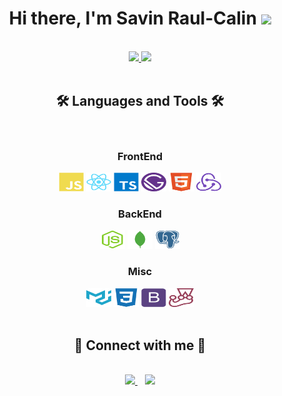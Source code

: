 <h1 align='center'>
  Hi there, I'm Savin Raul-Calin <img src="https://media.giphy.com/media/hvRJCLFzcasrR4ia7z/giphy.gif" width="25px">
</h1>
<br>
<section align="center">
  <a href="https://github.com/webdevraul">
  <img height="180em" src="https://github-readme-stats.vercel.app/api?username=webdevraul&show_icons=true&theme=dark&include_all_commits=true&count_private=true"/>
  <img height="180em" src="https://github-readme-stats.vercel.app/api/top-langs/?username=webdevraul&layout=compact&langs_count=7&theme=dark"/>
  </a>
</section>
<br>
<section align="center">
  <h2>🛠️ Languages and Tools 🛠️</h2>
  <br>
  <h3>FrontEnd</h3>
  <img alt="Rafa-Js" height="30" width="40" src="https://raw.githubusercontent.com/devicons/devicon/master/icons/javascript/javascript-plain.svg" />
  <img alt="Rafa-React" height="30" width="40" src="https://raw.githubusercontent.com/devicons/devicon/master/icons/react/react-original.svg" />
  <img alt="Rafa-React" height="30" width="40" src="https://raw.githubusercontent.com/devicons/devicon/master/icons/typescript/typescript-original.svg" />
  <img alt="Rafa-React" height="30" width="40" src="https://raw.githubusercontent.com/devicons/devicon/master/icons/gatsby/gatsby-original.svg" />
  <img alt="Rafa-React" height="30" width="40" src="https://raw.githubusercontent.com/devicons/devicon/master/icons/html5/html5-original.svg" />
  <img alt="Rafa-React" height="30" width="40" src="https://raw.githubusercontent.com/devicons/devicon/master/icons/redux/redux-original.svg" />

  <br>

  <h3>BackEnd</h3>
  <img alt="Rafa-Js" height="30" width="40" src="https://raw.githubusercontent.com/devicons/devicon/master/icons/nodejs/nodejs-plain.svg" />
  <img alt="Rafa-Js" height="30" width="40" src="https://raw.githubusercontent.com/devicons/devicon/master/icons/mongodb/mongodb-plain.svg" />
  <img alt="Rafa-Js" height="30" width="40" src="https://raw.githubusercontent.com/devicons/devicon/master/icons/postgresql/postgresql-plain.svg" />

  <br>

  <h3>Misc</h3>
  <img alt="Rafa-Js" height="30" width="40" src="https://raw.githubusercontent.com/devicons/devicon/master/icons/materialui/materialui-plain.svg" />
  <img alt="Rafa-Js" height="30" width="40" src="https://raw.githubusercontent.com/devicons/devicon/master/icons/css3/css3-plain.svg" />
  <img alt="Rafa-Js" height="30" width="40" src="https://raw.githubusercontent.com/devicons/devicon/master/icons/bootstrap/bootstrap-plain.svg" />
  <img alt="Rafa-Js" height="30" width="40" src="https://raw.githubusercontent.com/devicons/devicon/master/icons/jest/jest-plain.svg" />
</section>

  <section align='center'>
    <br>
    <h2>🔗 Connect with me 🔗</h2>
    <br>
    <a href = "mailto:webdevraul@gmail.com" style="margin-right: 6px">
      <img src="https://img.shields.io/badge/-Gmail-%23333?style=for-the-badge&logo=gmail&logoColor=white" target="_blank">
    </a>
    <a href="https://www.linkedin.com/in/Savin-Raul-Calin" target="_blank" style="margin-left: 6px">
      <img src="https://img.shields.io/badge/-LinkedIn-%230077B5?style=for-the-badge&logo=linkedin&logoColor=white" target="_blank">
    </a>
  </section>